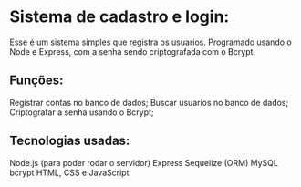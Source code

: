 # Sistema de cadastro e login:
Esse é um sistema simples que registra os usuarios. 
Programado usando o Node e Express, com a senha sendo criptografada com o Bcrypt.

## Funções:
Registrar contas no banco de dados;
Buscar usuarios no banco de dados;
Criptografar a senha usando o Bcrypt;

## Tecnologias usadas:
Node.js (para poder rodar o servidor)
Express
Sequelize (ORM)
MySQL
bcrypt
HTML, CSS e JavaScript
